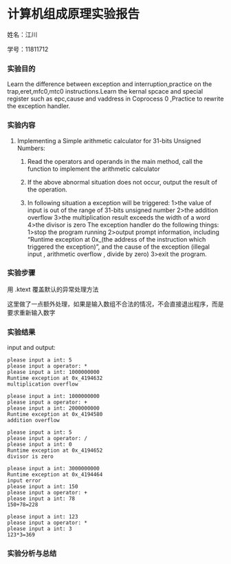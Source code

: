 # 计算机组成原理实验报告

姓名：江川  

学号：11811712

### 实验目的

Learn the difference between exception and interruption,practice on the trap,eret,mfc0,mtc0 instructions.Learn the kernal spcace and special register such as epc,cause and vaddress in Coprocess 0 ,Practice to rewrite the exception handler.

### 实验内容

1. Implementing a Simple arithmetic calculator for 31-bits Unsigned Numbers:
   1. Read the operators and operands in the main method, call the function to implement the arithmetic calculator

   2. If the above abnormal situation does not occur, output the result of the operation.  
   3. In following situation a exception will be triggered:
      1>the value of input is out of the range of 31-bits unsigned number
      2>the addition overflow
      3>the multiplication result exceeds the width of a word
      4>the divisor is zero
      The exception handler do the following things:
      1>stop the program running
      2>output prompt information, including “Runtime exception at 0x_(the address of the instruction which triggered the exception)”, and the cause of the exception (illegal input , arithmetic overflow , divide by zero)
      3>exit the program.

### 实验步骤

用 .ktext 覆盖默认的异常处理方法

这里做了一点额外处理，如果是输入数组不合法的情况，不会直接退出程序，而是要求重新输入数字

### 实验结果

input and output:

```plain
please input a int: 5
please input a operator: *
please input a int: 1000000000
Runtime exception at 0x_4194632
multiplication overflow
```

```plain
please input a int: 1000000000
please input a operator: +
please input a int: 2000000000
Runtime exception at 0x_4194580
addition overflow
```

```plain
please input a int: 5
please input a operator: /
please input a int: 0
Runtime exception at 0x_4194652
divisor is zero
```

```plain
please input a int: 3000000000
Runtime exception at 0x_4194464
input error
please input a int: 150
please input a operator: +
please input a int: 78
150+78=228
```

```plain
please input a int: 123
please input a operator: *
please input a int: 3
123*3=369
```

### 实验分析与总结

